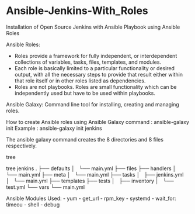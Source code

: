 # Ansible-Jenkins-With_Roles

Installation of Open Source Jenkins with Ansible Playbook using Ansible Roles

Ansible Roles:

- Roles provide a framework for fully independent, or interdependent collections of variables, tasks, files, templates, and modules.
- Each role is basically limited to a particular functionality or desired output, with all the necessary steps to provide that result either within that role itself or in other roles listed as dependencies.
- Roles are not playbooks. Roles are small functionality which can be independently used but have to be used within playbooks.
    
    
Ansible Galaxy: Command line tool for installing, creating and managing roles.   

How to create Ansible roles using Ansible Galaxy command : ansible-galaxy init <name of the role>
                                              Example    : ansible-galaxy init jenkins
                                              
The ansible galaxy command creates the 8 directories and  8 files respectively.

tree <Name of the Role>
    
tree jenkins
.
├── defaults
│   └── main.yml
├── files
├── handlers
│   └── main.yml
├── meta
│   └── main.yml
├── tasks
│   ├── jenkins.yml
│   └── main.yml
├── templates
├── tests
│   ├── inventory
│   └── test.yml
└── vars
    └── main.yml
    
    
Ansible Modules Used: - yum - get_url - rpm_key - systemd - wait_for: timeou - shell - debug    


    

    
    
    
